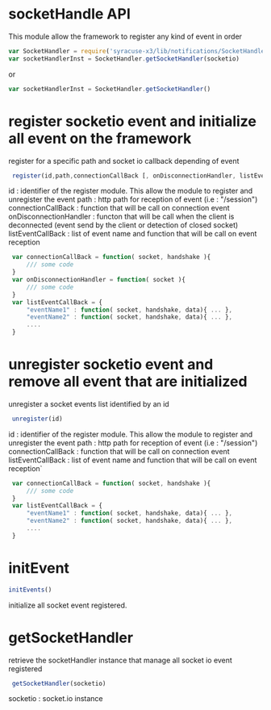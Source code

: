 # socketHandle API
This module allow the framework to register any kind of event in order
```javascript
var SocketHandler = require('syracuse-x3/lib/notifications/SocketHandler');
var socketHandlerInst = SocketHandler.getSocketHandler(socketio)
```
or
```javascript
var socketHandlerInst = SocketHandler.getSocketHandler()
```
# register socketio event and initialize all event on the framework
register for a specific path and socket io callback depending of event
```javascript
 register(id,path,connectionCallBack [, onDisconnectionHandler, listEventCallBack])
```
 id : identifier of the register module. This allow the module to register and unregister the event
 path : http path for reception of event (i.e : "/session")
 connectionCallBack : function that will be call on connection event
 onDisconnectionHandler : functon that will be call when the client is deconnected (event send by the client or detection of closed socket)
 listEventCallBack : list of event name and function that will be call on event reception
```javascript
 var connectionCallBack = function( socket, handshake ){
     /// some code
 }
 var onDisconnectionHandler = function( socket ){
     /// some code
 }
 var listEventCallBack = {
     "eventName1" : function( socket, handshake, data){ ... },
     "eventName2" : function( socket, handshake, data){ ... },
     ....
 }
```
# unregister socketio event and remove all event that are initialized
 unregister a socket events list identified by an id
```javascript
 unregister(id)
```
 id : identifier of the register module. This allow the module to register and unregister the event
 path : http path for reception of event (i.e : "/session")
 connectionCallBack : function that will be call on connection event
 listEventCallBack : list of event name and function that will be call on event reception`
```javascript
 var connectionCallBack = function( socket, handshake ){
     /// some code
 }
 var listEventCallBack = {
     "eventName1" : function( socket, handshake, data){ ... },
     "eventName2" : function( socket, handshake, data){ ... },
     ....
 }
```
# initEvent
```javascript
initEvents()
```
initialize all socket event registered.
# getSocketHandler
 retrieve the socketHandler instance that manage all socket io event registered
```javascript
 getSocketHandler(socketio)
```
 socketio : socket.io instance

